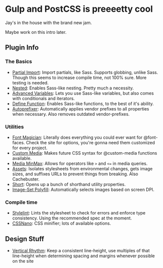 # Gulp and PostCSS is preeeetty cool
Jay's in the house with the brand new jam.

Maybe work on this intro later.

## Plugin Info
### The Basics
- [Partial Import](https://github.com/jonathantneal/postcss-partial-import): Import partials, like Sass. Supports globbing, unlike Sass. Though this seems to increase compile time, not 100% sure. More testing is needed.
- [Nested](https://github.com/postcss/postcss-nested): Enables Sass-like nesting. Pretty much a necessity.
- [Advanced Variables](https://github.com/jonathantneal/postcss-advanced-variables): Lets you use Sass-like variables, but also comes with conditionals and iterators.
- [Define Function](https://www.npmjs.com/package/postcss-define-function): Enables Sass-like functions, to the best of it's ability.
- [Autoprefixer](https://github.com/postcss/autoprefixer): Automatically applies vendor prefixes to all properties when necessary. Also removes outdated vendor-prefixes.

### Utilities
- [Font Magician](https://github.com/jonathantneal/postcss-font-magician): Literally does everything you could ever want for @font-faces. Check the site for options, you're gonna need them customized for every project.
- [Custom Media](https://github.com/postcss/postcss-custom-media): Makes future CSS syntax for @custom-media functions available.
- [Media MinMax](https://github.com/postcss/postcss-media-minmax): Allows for operators like `>` and `<=` in media queries.
- [Assets](https://github.com/borodean/postcss-assets): Isolates stylesheets from environmental changes, gets image sizes, and suffixes URLs to prevent things from breaking. Also Cachebuster.
- [Short](https://github.com/jonathantneal/postcss-short): Opens up a bunch of shorthand utility properties.
- [Image-Set Polyfill](https://github.com/SuperOl3g/postcss-image-set-polyfill): Automatically selects images based on screen DPI.

### Compile time
- [Stylelint](https://github.com/stylelint/stylelint): Lints the stylesheet to check for errors and enforce type consistency. Using the recommended spec at the moment.
- [CSSNano](http://cssnano.co/): CSS minifier; lots of available options.

## Design Stuff
- [Vertical Rhythm](https://zellwk.com/blog/why-vertical-rhythms/): Keep a consistent line-height, use multiples of that line-height when determining spacing and margins whenever possible on the site
